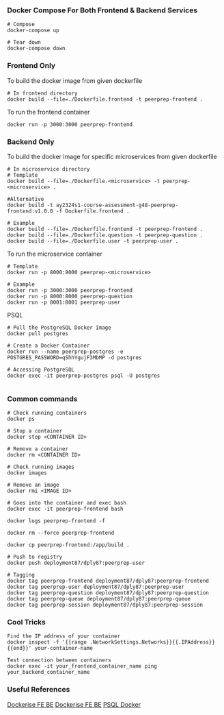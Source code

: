 ### Docker Compose For Both Frontend & Backend Services
```
# Compose
docker-compose up

# Tear down
docker-compose down
```

### Frontend Only
To build the docker image from given dockerfile
```
# In frontend directory
docker build --file=./Dockerfile.frontend -t peerprep-frontend .
```

To run the frontend container
```
docker run -p 3000:3000 peerprep-frontend
```

### Backend Only
To build the docker image for specific microservices from given dockerfile
```
# In microservice directory
# Template
docker build --file=./Dockerfile.<microservice> -t peerprep-<microservice> .

#Alternative
docker build -t ay2324s1-course-assessment-g48-peerprep-frontend:v1.0.0 -f Dockerfile.frontend .

# Example
docker build --file=./Dockerfile.frontend -t peerprep-frontend .
docker build --file=./Dockerfile.question -t peerprep-question .
docker build --file=./Dockerfile.user -t peerprep-user .
```

To run the microservice container
```
# Template
docker run -p 8000:8000 peerprep-<microservice>

# Example 
docker run -p 3000:3000 peerprep-frontend
docker run -p 8000:8000 peerprep-question
docker run -p 8001:8001 peerprep-user

```

PSQL
```
# Pull the PostgreSQL Docker Image
docker pull postgres

# Create a Docker Container
docker run --name peerprep-postgres -e POSTGRES_PASSWORD=qShhYgujF3MbMP -d postgres

# Accessing PostgreSQL
docker exec -it peerprep-postgres psql -U postgres


```

### Common commands
```
# Check running containers
docker ps

# Stop a container
docker stop <CONTAINER ID>

# Remove a container 
docker rm <CONTAINER ID>

# Check running images
docker images

# Remove an image
docker rmi <IMAGE ID>

# Goes into the container and exec bash
docker exec -it peerprep-frontend bash

docker logs peerprep-frontend -f

docker rm --force peerprep-frontend

docker cp peerprep-frontend:/app/build .

# Push to registry
docker push deployment87/dply87:peerprep-user

# Tagging 
docker tag peerprep-frontend deployment87/dply87:peerprep-frontend
docker tag peerprep-user deployment87/dply87:peerprep-user
docker tag peerprep-question deployment87/dply87:peerprep-question
docker tag peerprep-queue deployment87/dply87:peerprep-queue
docker tag peerprep-session deployment87/dply87:peerprep-session

```

### Cool Tricks
```
Find the IP address of your container
docker inspect -f '{{range .NetworkSettings.Networks}}{{.IPAddress}}{{end}}' your-container-name

Test connection between containers
docker exec -it your_frontend_container_name ping your_backend_container_name
```

### Useful References
[Dockerise FE BE](https://patrickdesjardins.com/blog/docker-nodejs-frontend-backend)
[Dockerise FE BE](https://milanwittpohl.com/projects/tutorials/Full-Stack-Web-App/dockerizing-our-front-and-backend)
[PSQL Docker](https://www.docker.com/blog/how-to-use-the-postgres-docker-official-image/)
